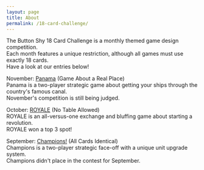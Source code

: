 ```yaml
---
layout: page
title: About
permalink: /18-card-challenge/
---
```

The Button Shy 18 Card Challenge is a monthly themed game design competition.  
Each month features a unique restriction, although all games must use exactly 18 cards.  
Have a look at our entries below!  

November: [Panama](/panama/ "Panama") (Game About a Real Place)   
  Panama is a two-player strategic game about getting your ships through the country's famous canal.    
  November's competition is still being judged.

October: [ROYALE](/royale/ "ROYALE") (No Table Allowed)  
  ROYALE is an all-versus-one exchange and bluffing game about starting a revolution.  
  ROYALE won a top 3 spot!

September: [Champions!](/champions/ "Champions") (All Cards Identical)  
  Champions is a two-player strategic face-off with a unique unit upgrade system.  
  Champions didn't place in the contest for September.  

